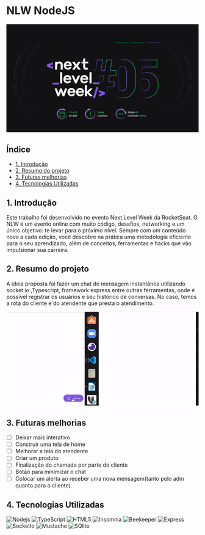 # NLW NodeJS
![imagem](next-level-week.png)

## Índice

* [1. Introdução](#1-introducao)
* [2. Resumo do projeto](#2-resumo-do-projeto)
* [3. Futuras melhorias](#3-futuras-melhorias)
* [4. Tecnologias Utilizadas](#4-tecnologias-utilizadas)

## 1. Introdução

Este trabalho foi desenvolvido no evento Next Level Week da RocketSeat. O NLW é um evento online com muito código, desafios, networking e um único objetivo: te levar para o próximo nível. 
Sempre com um conteúdo novo a cada edição, você descobre na prática uma metodologia eficiente para o seu aprendizado, além de conceitos, ferramentas e hacks que vão impulsionar sua carreira.


## 2. Resumo do projeto
A ideia proposta foi fazer um chat de mensagem instantânea utilizando socket io ,Typescript, framework express entre outras ferramentas, onde é possível registrar os usuários e seu histórico de conversas. No caso, temos a rota do cliente e do atendente que presta o atendimento.

<p align="center">
<img src="https://raw.githubusercontent.com/carolineshimada/NLW-05/main/chat.gif" >
</p>


## 3. Futuras melhorias

* [ ] Deixar mais interativo
* [ ] Construir uma tela de home
* [ ] Melhorar a tela do atendente
* [ ] Criar um produto
* [ ] Finalização do chamado por parte do cliente
* [ ] Botão para minimizar o chat
* [ ] Colocar um alerta ao receber uma nova mensagem(tanto pelo adm quanto para o cliente)

## 4. Tecnologias Utilizadas
![Nodejs](https://img.shields.io/badge/-Nodejs-339933?style=flat-square&logo=Node.js&logoColor=white)
![TypeScript](https://img.shields.io/badge/-typecript-black?style=flat-square&logo=typescript)
![HTML5](https://img.shields.io/badge/-HTML5-E34F26?style=flat-square&logo=html5&logoColor=white)
![Insomnia](https://img.shields.io/badge/-Insomnia-2C2255?style=flat-square&logo=insomnia&logoColor=white)
![Beekeeper](https://img.shields.io/badge/-Beekeeper-yellow?style=flat-square&logo=Beekeeper)
![Express](https://img.shields.io/badge/-express-red?style=flat-square&logo=express)
![SocketIo](https://img.shields.io/badge/-SocketIo-black?style=flat-square&logo=socketio)
![Mustache](https://img.shields.io/badge/-Mustache-brown?style=flat-square&logo=mustache)
![SQlite](https://img.shields.io/badge/SQlite-brown?style=flat-square&logo=sqlite)

